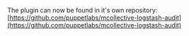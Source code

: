 The plugin can now be found in it's own repository: [https://github.com/puppetlabs/mcollective-logstash-audit](https://github.com/puppetlabs/mcollective-logstash-audit)
